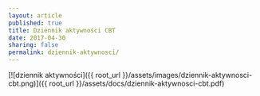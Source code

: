 ```yaml
---
layout: article
published: true
title: Dziennik aktywności CBT
date: 2017-04-30
sharing: false
permalink: dziennik-aktywnosci/
---
```


[![dziennik aktywności]({{ root_url }}/assets/images/dziennik-aktywnosci-cbt.png)]({{ root_url }}/assets/docs/dziennik-aktywnosci-cbt.pdf)
